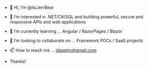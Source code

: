 - 👋 Hi, I’m @itsJerrBear

- 👀 I’m interested in .NET/C#/SQL and building powerful, secure and responsive APIs and web applications
- 🌱 I’m currently learning ... Angular / RazorPages / Blazor
- 💞️ I’m looking to collaborate on ... Framework POCs / SaaS projects 
- 📫 How to reach me ... jdaxelro@gmail.com

- Thanks!

<!---
itsJerrBear/itsJerrBear is a ✨ special ✨ repository because its `README.md` (this file) appears on your GitHub profile.
You can click the Preview link to take a look at your changes.
--->
